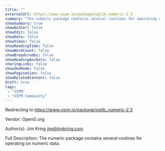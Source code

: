 ```yaml
---
title: ""
externalUrl: https://www.vipm.io/package/oglib_numeric-2.3
summary: "The numeric package contains several routines for operating on numeric data.."
showSummary: true
showAuthor: false
showEdit: false
showData: false
showViews: false
showReadingTime: false
showWordCount: false
showBreadcrumbs: false
showHeadingAnchors: false
sharingLinks: false
showZenMode: false
showPagination: false
showRelatedContent: false
draft: true
tags:
 - "VIPM"
 - "VIPM Community"
---
```


Redirecting to https://www.vipm.io/package/oglib_numeric-2.3

Vendor: OpenG.org

Author(s): Jim Kring <jim@jimkring.com>
 
Full Description:
The numeric package contains several routines for operating on numeric data.
